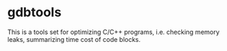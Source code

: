 # gdbtools
This is a tools set for optimizing C/C++ programs, i.e. checking memory leaks, summarizing time cost of code blocks.

